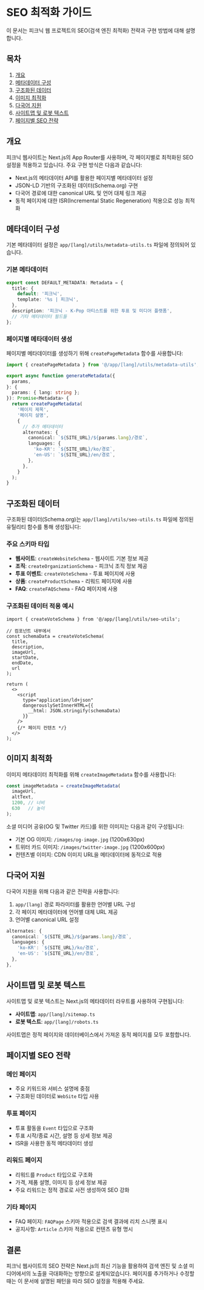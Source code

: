 # SEO 최적화 가이드

이 문서는 피크닉 웹 프로젝트의 SEO(검색 엔진 최적화) 전략과 구현 방법에 대해 설명합니다.

## 목차

1. [개요](#개요)
2. [메타데이터 구성](#메타데이터-구성)
3. [구조화된 데이터](#구조화된-데이터)
4. [이미지 최적화](#이미지-최적화)
5. [다국어 지원](#다국어-지원)
6. [사이트맵 및 로봇 텍스트](#사이트맵-및-로봇-텍스트)
7. [페이지별 SEO 전략](#페이지별-seo-전략)

## 개요

피크닉 웹사이트는 Next.js의 App Router를 사용하며, 각 페이지별로 최적화된 SEO 설정을 적용하고 있습니다. 주요 구현 방식은 다음과 같습니다:

- Next.js의 메타데이터 API를 활용한 페이지별 메타데이터 설정
- JSON-LD 기반의 구조화된 데이터(Schema.org) 구현
- 다국어 경로에 대한 canonical URL 및 언어 대체 링크 제공
- 동적 페이지에 대한 ISR(Incremental Static Regeneration) 적용으로 성능 최적화

## 메타데이터 구성

기본 메타데이터 설정은 `app/[lang]/utils/metadata-utils.ts` 파일에 정의되어 있습니다.

### 기본 메타데이터

```typescript
export const DEFAULT_METADATA: Metadata = {
  title: {
    default: '피크닉',
    template: '%s | 피크닉',
  },
  description: '피크닉 - K-Pop 아티스트를 위한 투표 및 미디어 플랫폼',
  // 기타 메타데이터 필드들
};
```

### 페이지별 메타데이터 생성

페이지별 메타데이터를 생성하기 위해 `createPageMetadata` 함수를 사용합니다:

```typescript
import { createPageMetadata } from '@/app/[lang]/utils/metadata-utils';

export async function generateMetadata({
  params,
}: {
  params: { lang: string };
}): Promise<Metadata> {
  return createPageMetadata(
    '페이지 제목',
    '페이지 설명',
    {
      // 추가 메타데이터
      alternates: {
        canonical: `${SITE_URL}/${params.lang}/경로`,
        languages: {
          'ko-KR': `${SITE_URL}/ko/경로`,
          'en-US': `${SITE_URL}/en/경로`,
        },
      },
    }
  );
}
```

## 구조화된 데이터

구조화된 데이터(Schema.org)는 `app/[lang]/utils/seo-utils.ts` 파일에 정의된 유틸리티 함수를 통해 생성됩니다:

### 주요 스키마 타입

- **웹사이트**: `createWebsiteSchema` - 웹사이트 기본 정보 제공
- **조직**: `createOrganizationSchema` - 피크닉 조직 정보 제공
- **투표 이벤트**: `createVoteSchema` - 투표 페이지에 사용
- **상품**: `createProductSchema` - 리워드 페이지에 사용
- **FAQ**: `createFAQSchema` - FAQ 페이지에 사용

### 구조화된 데이터 적용 예시

```tsx
import { createVoteSchema } from '@/app/[lang]/utils/seo-utils';

// 컴포넌트 내부에서
const schemaData = createVoteSchema(
  title,
  description,
  imageUrl,
  startDate,
  endDate,
  url
);

return (
  <>
    <script
      type="application/ld+json"
      dangerouslySetInnerHTML={{
        __html: JSON.stringify(schemaData)
      }}
    />
    {/* 페이지 컨텐츠 */}
  </>
);
```

## 이미지 최적화

이미지 메타데이터 최적화를 위해 `createImageMetadata` 함수를 사용합니다:

```typescript
const imageMetadata = createImageMetadata(
  imageUrl,
  altText,
  1200, // 너비
  630   // 높이
);
```

소셜 미디어 공유(OG 및 Twitter 카드)를 위한 이미지는 다음과 같이 구성됩니다:

- 기본 OG 이미지: `/images/og-image.jpg` (1200x630px)
- 트위터 카드 이미지: `/images/twitter-image.jpg` (1200x600px)
- 컨텐츠별 이미지: CDN 이미지 URL을 메타데이터에 동적으로 적용

## 다국어 지원

다국어 지원을 위해 다음과 같은 전략을 사용합니다:

1. `app/[lang]` 경로 파라미터를 활용한 언어별 URL 구성
2. 각 페이지 메타데이터에 언어별 대체 URL 제공
3. 언어별 canonical URL 설정

```typescript
alternates: {
  canonical: `${SITE_URL}/${params.lang}/경로`,
  languages: {
    'ko-KR': `${SITE_URL}/ko/경로`,
    'en-US': `${SITE_URL}/en/경로`,
  },
},
```

## 사이트맵 및 로봇 텍스트

사이트맵 및 로봇 텍스트는 Next.js의 메타데이터 라우트를 사용하여 구현됩니다:

- **사이트맵**: `app/[lang]/sitemap.ts`
- **로봇 텍스트**: `app/[lang]/robots.ts`

사이트맵은 정적 페이지와 데이터베이스에서 가져온 동적 페이지를 모두 포함합니다.

## 페이지별 SEO 전략

### 메인 페이지

- 주요 키워드와 서비스 설명에 중점
- 구조화된 데이터로 `WebSite` 타입 사용

### 투표 페이지

- 투표 활동을 `Event` 타입으로 구조화
- 투표 시작/종료 시간, 설명 등 상세 정보 제공
- ISR을 사용한 동적 메타데이터 생성

### 리워드 페이지

- 리워드를 `Product` 타입으로 구조화
- 가격, 제품 설명, 이미지 등 상세 정보 제공
- 주요 리워드는 정적 경로로 사전 생성하여 SEO 강화

### 기타 페이지

- FAQ 페이지: `FAQPage` 스키마 적용으로 검색 결과에 리치 스니펫 표시
- 공지사항: `Article` 스키마 적용으로 컨텐츠 유형 명시

## 결론

피크닉 웹사이트의 SEO 전략은 Next.js의 최신 기능을 활용하여 검색 엔진 및 소셜 미디어에서의 노출을 극대화하는 방향으로 설계되었습니다. 페이지를 추가하거나 수정할 때는 이 문서에 설명된 패턴을 따라 SEO 설정을 적용해 주세요. 